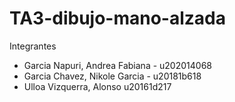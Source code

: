 # TA3-dibujo-mano-alzada

Integrantes
- Garcia Napuri, Andrea Fabiana - u202014068
- Garcia Chavez, Nikole Garcia - u20181b618
- Ulloa Vizquerra, Alonso u20161d217
